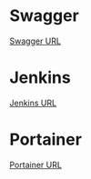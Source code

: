 # Swagger
[Swagger URL](http://13.58.236.10:8080/api/swagger-ui.html)

# Jenkins 
[Jenkins URL](http://13.58.236.10:8090)

# Portainer
[Portainer URL](http://13.58.236.10:9000) 